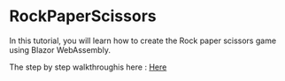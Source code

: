 # RockPaperScissors
In this tutorial, you will learn how to create the Rock paper scissors game using Blazor WebAssembly.

The step by step walkthroughis here : [Here](https://youtu.be/0lOUf5svGIc)
